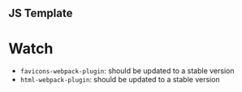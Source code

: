 ## JS Template

# Watch
- `favicons-webpack-plugin`: should be updated to a stable version
- `html-webpack-plugin`: should be updated to a stable version
